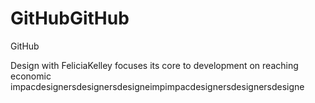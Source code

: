 # GitHubGitHub
GitHub


Design with FeliciaKelley focuses its core to development on reaching economic impacdesignersdesignersdesigneimpimpacdesignersdesignersdesigne